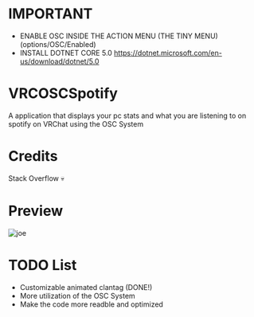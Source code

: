 # IMPORTANT
 - ENABLE OSC INSIDE THE ACTION MENU (THE TINY MENU) (options/OSC/Enabled)
 - INSTALL DOTNET CORE 5.0 https://dotnet.microsoft.com/en-us/download/dotnet/5.0
# VRCOSCSpotify
A application that displays your pc stats and what you are listening to on spotify on VRChat using the OSC System

# Credits
Stack Overflow 💀
# Preview
![joe](https://i.imgur.com/9MZ1R15.jpg)
# TODO List
- Customizable animated clantag (DONE!)
- More utilization of the OSC System
- Make the code more readble and optimized
